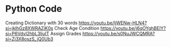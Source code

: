 # Python Code
Creating Dictionary with 30 words
https://youtu.be/ljWENw-HLN4?si=jklhGz8XWRAZiK0s
Check Age Condition 
https://youtu.be/j6qOYghBElY?si=P6VdvI2hbL3ljuIT
Assign Grades
https://youtu.be/s0NuJWCQMRA?si=Zj3X8oszS_jQ0Ub3
